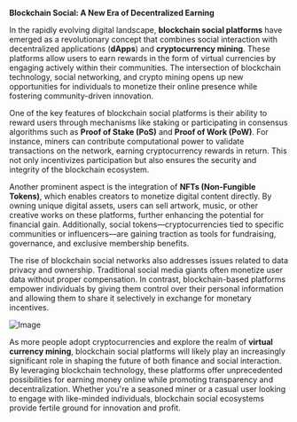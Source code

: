 **Blockchain Social: A New Era of Decentralized Earning**

In the rapidly evolving digital landscape, **blockchain social platforms** have emerged as a revolutionary concept that combines social interaction with decentralized applications (**dApps**) and **cryptocurrency mining**. These platforms allow users to earn rewards in the form of virtual currencies by engaging actively within their communities. The intersection of blockchain technology, social networking, and crypto mining opens up new opportunities for individuals to monetize their online presence while fostering community-driven innovation.

One of the key features of blockchain social platforms is their ability to reward users through mechanisms like staking or participating in consensus algorithms such as **Proof of Stake (PoS)** and **Proof of Work (PoW)**. For instance, miners can contribute computational power to validate transactions on the network, earning cryptocurrency rewards in return. This not only incentivizes participation but also ensures the security and integrity of the blockchain ecosystem. 

Another prominent aspect is the integration of **NFTs (Non-Fungible Tokens)**, which enables creators to monetize digital content directly. By owning unique digital assets, users can sell artwork, music, or other creative works on these platforms, further enhancing the potential for financial gain. Additionally, social tokens—cryptocurrencies tied to specific communities or influencers—are gaining traction as tools for fundraising, governance, and exclusive membership benefits.

The rise of blockchain social networks also addresses issues related to data privacy and ownership. Traditional social media giants often monetize user data without proper compensation. In contrast, blockchain-based platforms empower individuals by giving them control over their personal information and allowing them to share it selectively in exchange for monetary incentives.

![Image](https://github.com/user-attachments/assets/31692037-0104-4703-abd1-696b6a7dd41b)

As more people adopt cryptocurrencies and explore the realm of **virtual currency mining**, blockchain social platforms will likely play an increasingly significant role in shaping the future of both finance and social interaction. By leveraging blockchain technology, these platforms offer unprecedented possibilities for earning money online while promoting transparency and decentralization. Whether you're a seasoned miner or a casual user looking to engage with like-minded individuals, blockchain social ecosystems provide fertile ground for innovation and profit.
